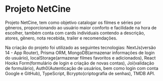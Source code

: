 # Projeto NetCine

Projeto NetCine, tem como objetivo catalogar os filmes e séries por gêneros, proporcionando ao usuário maior conforto e facilidade na hora de escolher, também conta com cards individuais contendo a descrição, atores, gênero, nota recebida, trailer e recomendações.

Na criação do projeto foi utilizado as seguintes tecnologias: NextJs(versão 14 - App Router), Prisma ORM, MongoDB(armazenar informações de login do usuário), localStorage(armazenar filmes favoritos e adicionados), React Hooks Form(formulário de login e criação de novas contas), Joi(validação de formulário), Auth0(Autenticação de usuários, bem como login com conta Google e GitHub), TypeScript, Bcrypto(criptografia de senhas), TMDB API.
